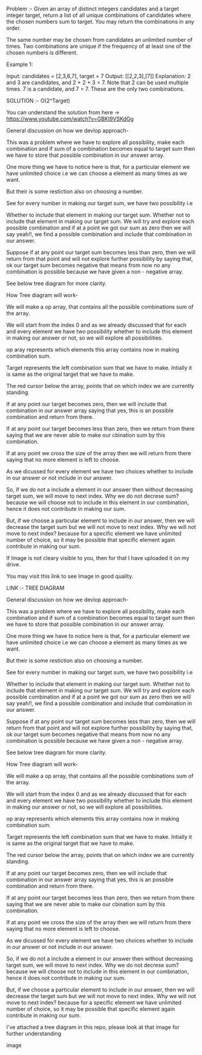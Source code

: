 Problem :- 
Given an array of distinct integers candidates and a target integer target, return a list of all unique combinations of candidates where the chosen numbers sum to target. You may return the combinations in any order.

The same number may be chosen from candidates an unlimited number of times. Two combinations are unique if the frequency of at least one of the chosen numbers is different.

Example 1:

Input: candidates = [2,3,6,7], target = 7
Output: [[2,2,3],[7]]
Explanation:
2 and 3 are candidates, and 2 + 2 + 3 = 7. Note that 2 can be used multiple times.
7 is a candidate, and 7 = 7.
These are the only two combinations.

SOLUTION :- O(2^Target)

You can understand the solution from here -> https://www.youtube.com/watch?v=GBKI9VSKdGg

General discussion on how we devlop approach-

This was a problem where we have to explore all possibility, make each combination and if sum of a combination becomes equal to target sum then we have to store that possible combination in our answer array.

One more thing we have to notice here is that, for a particular element we have unlimited choice i.e we can choose a element as many times as we want.

But their is some restiction also on choosing a number.

See for every number in making our target sum, we have two possibility i.e

Whether to include that element in making our target sum.
Whether not to include that element in making our target sum.
We will try and explore each possible combination and if at a point we got our sum as zero then we will say yeah!!, we find a possible combination and include that combination in our answer.

Suppose if at any point our target sum becomes less than zero, then we will return from that point and will not explore further possibility by saying that, ok our target sum becomes negative that means from now no any combination is possible because we have given a non - negative array.

See below tree diagram for more clarity.

How Tree diagram will work-

We will make a op array, that contains all the possible combinations sum of the array.

We will start from the index 0 and as we already discussed that for each and every element we have two possibility whether to include this element in making our answer or not, so we will explore all possibilities.

op aray represents which elements this array contains now in making combination sum.

Target represents the left combination sum that we have to make. Intially it is same as the original target that we have to make.

The red cursor below the array, points that on which index we are currently standing.

If at any point our target becomes zero, then we will include that combination in our answer array saying that yes, this is an possible combination and return from there.

If at any point our target becomes less than zero, then we return from there saying that we are never able to make our cbination sum by this combination.

If at any point we cross the size of the array then we will return from there saying that no more element is left to choose.

As we dicussed for every element we have two choices whether to include in our answer or not include in our answer.

So, if we do not a include a element in our answer then without decreasing target sum, we will move to next index. Why we do not decrese sum? because we will choose not to include in this element in our combination, hence it does not contribute in making our sum.

But, if we choose a particular element to include in our answer, then we will decrease the target sum but we will not move to next index. Why we will not move to next index? because for a specific element we have unlimited number of choice, so it may be possible that specific element again contribute in making our sum.

If Image is not cleary visible to you, then for that I have uploaded it on my drive.

You may visit this link to see Image in good quality.

LINK :- TREE DIAGRAM

General discussion on how we devlop approach-

This was a problem where we have to explore all possibility, make each combination and if sum of a combination becomes equal to target sum then we have to store that possible combination in our answer array.

One more thing we have to notice here is that, for a particular element we have unlimited choice i.e we can choose a element as many times as we want.

But their is some restiction also on choosing a number.

See for every number in making our target sum, we have two possibility i.e

Whether to include that element in making our target sum.
Whether not to include that element in making our target sum.
We will try and explore each possible combination and if at a point we got our sum as zero then we will say yeah!!, we find a possible combination and include that combination in our answer.

Suppose if at any point our target sum becomes less than zero, then we will return from that point and will not explore further possibility by saying that, ok our target sum becomes negative that means from now no any combination is possible because we have given a non - negative array.

See below tree diagram for more clarity.

How Tree diagram will work-

We will make a op array, that contains all the possible combinations sum of the array.

We will start from the index 0 and as we already discussed that for each and every element we have two possibility whether to include this element in making our answer or not, so we will explore all possibilities.

op aray represents which elements this array contains now in making combination sum.

Target represents the left combination sum that we have to make. Intially it is same as the original target that we have to make.

The red cursor below the array, points that on which index we are currently standing.

If at any point our target becomes zero, then we will include that combination in our answer array saying that yes, this is an possible combination and return from there.

If at any point our target becomes less than zero, then we return from there saying that we are never able to make our cbination sum by this combination.

If at any point we cross the size of the array then we will return from there saying that no more element is left to choose.

As we dicussed for every element we have two choices whether to include in our answer or not include in our answer.

So, if we do not a include a element in our answer then without decreasing target sum, we will move to next index. Why we do not decrese sum? because we will choose not to include in this element in our combination, hence it does not contribute in making our sum.

But, if we choose a particular element to include in our answer, then we will decrease the target sum but we will not move to next index. Why we will not move to next index? because for a specific element we have unlimited number of choice, so it may be possible that specific element again contribute in making our sum.

I've attached a tree diagram in this repo, please look at that image for further understanding

image